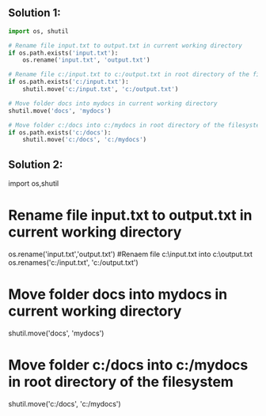 ## Solution 1:

```python
import os, shutil

# Rename file input.txt to output.txt in current working directory
if os.path.exists('input.txt'):
    os.rename('input.txt', 'output.txt')

# Rename file c:/input.txt to c:/output.txt in root directory of the filesystem
if os.path.exists('c:/input.txt'):
    shutil.move('c:/input.txt', 'c:/output.txt')

# Move folder docs into mydocs in current working directory
shutil.move('docs', 'mydocs')

# Move folder c:/docs into c:/mydocs in root directory of the filesystem
if os.path.exists('c:/docs'):
    shutil.move('c:/docs', 'c:/mydocs')
```

## Solution 2:


import os,shutil
# Rename file input.txt to output.txt in current working directory
os.rename('input.txt','output.txt')
#Renaem file c:\input.txt into c:\output.txt
os.renames('c:/input.txt', 'c:/output.txt')
# Move folder docs into mydocs in current working directory
shutil.move('docs', 'mydocs')
# Move folder c:/docs into c:/mydocs in root directory of the filesystem
shutil.move('c:/docs', 'c:/mydocs')
